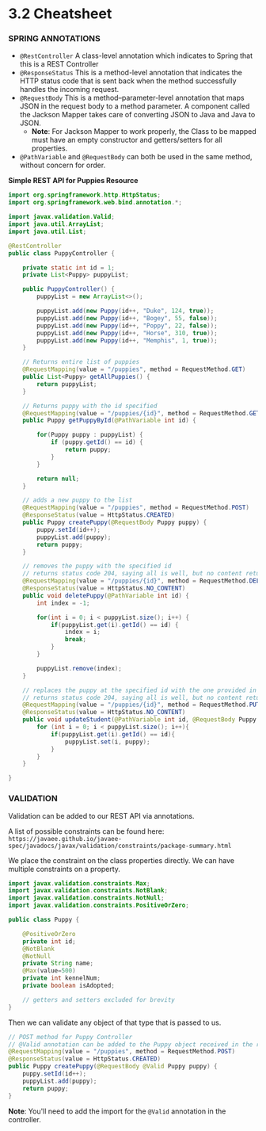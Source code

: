 # 3.2 Cheatsheet

### SPRING ANNOTATIONS

- `@RestController` A class-level annotation which indicates to Spring that this is a REST Controller
- `@ResponseStatus` This is a method-level annotation that indicates the HTTP status code that is sent back when the method successfully handles the incoming request.
- `@RequestBody` This is a method–parameter-level annotation that maps JSON in the request body to a method parameter.
A component called the Jackson Mapper takes care of converting JSON to Java and Java to JSON.
    - **Note**: For Jackson Mapper to work properly, the Class to be mapped must have an empty constructor and getters/setters for all properties.
- `@PathVariable` and `@RequestBody` can both be used in the same method, without concern for order.

**Simple REST API for Puppies Resource**

```java
import org.springframework.http.HttpStatus;
import org.springframework.web.bind.annotation.*;

import javax.validation.Valid;
import java.util.ArrayList;
import java.util.List;

@RestController
public class PuppyController {

    private static int id = 1;
    private List<Puppy> puppyList;

    public PuppyController() {
        puppyList = new ArrayList<>();

        puppyList.add(new Puppy(id++, "Duke", 124, true));
        puppyList.add(new Puppy(id++, "Bogey", 55, false));
        puppyList.add(new Puppy(id++, "Poppy", 22, false));
        puppyList.add(new Puppy(id++, "Horse", 310, true));
        puppyList.add(new Puppy(id++, "Memphis", 1, true));
    }

    // Returns entire list of puppies
    @RequestMapping(value = "/puppies", method = RequestMethod.GET)
    public List<Puppy> getAllPuppies() {
        return puppyList;
    }

    // Returns puppy with the id specified
    @RequestMapping(value = "/puppies/{id}", method = RequestMethod.GET)
    public Puppy getPuppyById(@PathVariable int id) {

        for(Puppy puppy : puppyList) {
            if (puppy.getId() == id) {
                return puppy;
            }
        }

        return null;
    }

    // adds a new puppy to the list
    @RequestMapping(value = "/puppies", method = RequestMethod.POST)
    @ResponseStatus(value = HttpStatus.CREATED)
    public Puppy createPuppy(@RequestBody Puppy puppy) {
        puppy.setId(id++);
        puppyList.add(puppy);
        return puppy;
    }

    // removes the puppy with the specified id
    // returns status code 204, saying all is well, but no content returned 
    @RequestMapping(value = "/puppies/{id}", method = RequestMethod.DELETE)
    @ResponseStatus(value = HttpStatus.NO_CONTENT)
    public void deletePuppy(@PathVariable int id) {
        int index = -1;

        for(int i = 0; i < puppyList.size(); i++) {
            if(puppyList.get(i).getId() == id) {
                index = i;
                break;
            }
        }

        puppyList.remove(index);
    }

    // replaces the puppy at the specified id with the one provided in the request body
    // returns status code 204, saying all is well, but no content returned
    @RequestMapping(value = "/puppies/{id}", method = RequestMethod.PUT)
    @ResponseStatus(value = HttpStatus.NO_CONTENT)
    public void updateStudent(@PathVariable int id, @RequestBody Puppy puppy) {
        for (int i = 0; i < puppyList.size(); i++){
            if(puppyList.get(i).getId() == id){
                puppyList.set(i, puppy);
            }
        }
    }

}
```

### VALIDATION

Validation can be added to our REST API via annotations.

A list of possible constraints can be found here: `https://javaee.github.io/javaee-spec/javadocs/javax/validation/constraints/package-summary.html`

We place the constraint on the class properties directly. We can have multiple constraints on a property.

```java
import javax.validation.constraints.Max;
import javax.validation.constraints.NotBlank;
import javax.validation.constraints.NotNull;
import javax.validation.constraints.PositiveOrZero;

public class Puppy {

    @PositiveOrZero
    private int id;
    @NotBlank
    @NotNull
    private String name;
    @Max(value=500)
    private int kennelNum;
    private boolean isAdopted;

    // getters and setters excluded for brevity
}
```

Then we can validate any object of that type that is passed to us.

``` java 
// POST method for Puppy Controller
// @Valid annotation can be added to the Puppy object received in the request body
@RequestMapping(value = "/puppies", method = RequestMethod.POST)
@ResponseStatus(value = HttpStatus.CREATED)
public Puppy createPuppy(@RequestBody @Valid Puppy puppy) {
    puppy.setId(id++);
    puppyList.add(puppy);
    return puppy;
}
```

**Note**: You'll need to add the import for the `@Valid` annotation in the controller.